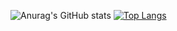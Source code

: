 <!-- ### Hi there 👋 -->
<!-- [![Anurag's GitHub stats](https://github-readme-stats.vercel.app/api?username=ChrisZcu)](https://github.com/anuraghazra/github-readme-stats) -->
![Anurag's GitHub stats](https://github-readme-stats.vercel.app/api?username=ChrisZcu&show_icons=true&theme=radical&layout=compact)
[![Top Langs](https://github-readme-stats.vercel.app/api/top-langs/?username=ChrisZcu&show_icons=true&theme=radical&layout=compact)](https://github.com/anuraghazra/github-readme-stats)
<!--
**ChrisZcu/ChrisZcu** is a ✨ _special_ ✨ repository because its `README.md` (this file) appears on your GitHub profile.

Here are some ideas to get you started:

- 🔭 I’m currently working on ...
- 🌱 I’m currently learning ...
- 👯 I’m looking to collaborate on ...
- 🤔 I’m looking for help with ...
- 💬 Ask me about ...
- 📫 How to reach me: ...
- 😄 Pronouns: ...
- ⚡ Fun fact: ...
-->

